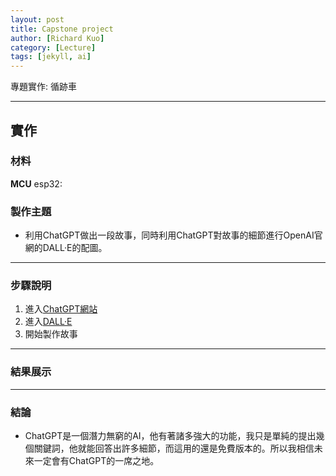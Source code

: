 ```yaml
---
layout: post
title: Capstone project
author: [Richard Kuo]
category: [Lecture]
tags: [jekyll, ai]
---
```


專題實作: 循跡車

---
## 實作
### 材料
**MCU**
esp32:<br>
![]()



### 製作主題
* 利用ChatGPT做出一段故事，同時利用ChatGPT對故事的細節進行OpenAI官網的DALL·E的配圖。


---
### 步驟說明

1. 進入[ChatGPT網站](https://chat.openai.com/chat/5f83012c-2e07-4ce4-92cb-fc1971783ffe)
2. 進入[DALL·E](https://labs.openai.com/)
3. 開始製作故事

---
### 結果展示





---
### 結論


* ChatGPT是一個潛力無窮的AI，他有著諸多強大的功能，我只是單純的提出幾個關鍵詞，他就能回答出許多細節，而這用的還是免費版本的。所以我相信未來一定會有ChatGPT的一席之地。

